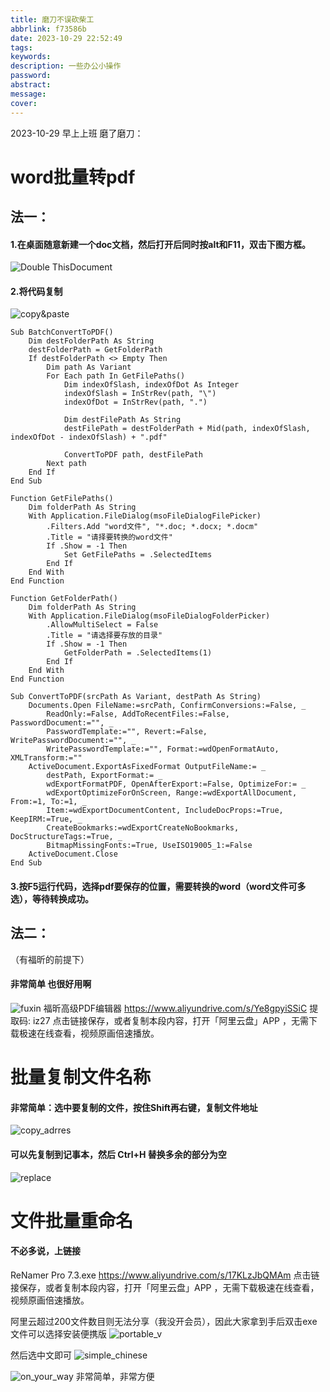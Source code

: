 ```yaml
---
title: 磨刀不误砍柴工
abbrlink: f73586b
date: 2023-10-29 22:52:49
tags:
keywords:
description: 一些办公小操作
password:
abstract:
message:
cover:
---
```


2023-10-29 早上上班 磨了磨刀：
# word批量转pdf
## 法一：
#### 1.在桌面随意新建一个doc文档，然后打开后同时按alt和F11，双击下图方框。
![Double ThisDocument](https://raw.githubusercontent.com/wild-civil/typora_img/main/%E7%A3%A8%E5%88%80%E4%B8%8D%E8%AF%AF%E7%A0%8D%E6%9F%B4%E5%B7%A5/202310301033846.png)
#### 2.将代码复制
![copy&paste](https://raw.githubusercontent.com/wild-civil/typora_img/main/%E7%A3%A8%E5%88%80%E4%B8%8D%E8%AF%AF%E7%A0%8D%E6%9F%B4%E5%B7%A5/202310301033052.png)
```text
Sub BatchConvertToPDF()
    Dim destFolderPath As String
    destFolderPath = GetFolderPath
    If destFolderPath <> Empty Then
        Dim path As Variant
        For Each path In GetFilePaths()
            Dim indexOfSlash, indexOfDot As Integer
            indexOfSlash = InStrRev(path, "\")
            indexOfDot = InStrRev(path, ".")
             
            Dim destFilePath As String
            destFilePath = destFolderPath + Mid(path, indexOfSlash, indexOfDot - indexOfSlash) + ".pdf"
             
            ConvertToPDF path, destFilePath
        Next path
    End If
End Sub
 
Function GetFilePaths()
    Dim folderPath As String
    With Application.FileDialog(msoFileDialogFilePicker)
        .Filters.Add "word文件", "*.doc; *.docx; *.docm"
        .Title = "请择要转换的word文件"
        If .Show = -1 Then
            Set GetFilePaths = .SelectedItems
        End If
    End With
End Function
 
Function GetFolderPath()
    Dim folderPath As String
    With Application.FileDialog(msoFileDialogFolderPicker)
        .AllowMultiSelect = False
        .Title = "请选择要存放的目录"
        If .Show = -1 Then
            GetFolderPath = .SelectedItems(1)
        End If
    End With
End Function
 
Sub ConvertToPDF(srcPath As Variant, destPath As String)
    Documents.Open FileName:=srcPath, ConfirmConversions:=False, _
        ReadOnly:=False, AddToRecentFiles:=False, PasswordDocument:="", _
        PasswordTemplate:="", Revert:=False, WritePasswordDocument:="", _
        WritePasswordTemplate:="", Format:=wdOpenFormatAuto, XMLTransform:=""
    ActiveDocument.ExportAsFixedFormat OutputFileName:= _
        destPath, ExportFormat:= _
        wdExportFormatPDF, OpenAfterExport:=False, OptimizeFor:= _
        wdExportOptimizeForOnScreen, Range:=wdExportAllDocument, From:=1, To:=1, _
        Item:=wdExportDocumentContent, IncludeDocProps:=True, KeepIRM:=True, _
        CreateBookmarks:=wdExportCreateNoBookmarks, DocStructureTags:=True, _
        BitmapMissingFonts:=True, UseISO19005_1:=False
    ActiveDocument.Close
End Sub
```
#### 3.按F5运行代码，选择pdf要保存的位置，需要转换的word（word文件可多选），等待转换成功。

## 法二：
（有福昕的前提下）
#### 非常简单 也很好用啊
![fuxin](https://raw.githubusercontent.com/wild-civil/typora_img/main/%E7%A3%A8%E5%88%80%E4%B8%8D%E8%AF%AF%E7%A0%8D%E6%9F%B4%E5%B7%A5/202310301033987.png)
福昕高级PDF编辑器 https://www.aliyundrive.com/s/Ye8gpyiSSiC 提取码: iz27 点击链接保存，或者复制本段内容，打开「阿里云盘」APP ，无需下载极速在线查看，视频原画倍速播放。

# 批量复制文件名称

#### 非常简单：选中要复制的文件，按住Shift再右键，复制文件地址
![copy_adrres](https://raw.githubusercontent.com/wild-civil/typora_img/main/%E7%A3%A8%E5%88%80%E4%B8%8D%E8%AF%AF%E7%A0%8D%E6%9F%B4%E5%B7%A5/202310301033572.png)
#### 可以先复制到记事本，然后 Ctrl+H 替换多余的部分为空
![replace](https://raw.githubusercontent.com/wild-civil/typora_img/main/%E7%A3%A8%E5%88%80%E4%B8%8D%E8%AF%AF%E7%A0%8D%E6%9F%B4%E5%B7%A5/202310301033924.png)


# 文件批量重命名
#### 不必多说，上链接

ReNamer Pro 7.3.exe https://www.aliyundrive.com/s/17KLzJbQMAm 点击链接保存，或者复制本段内容，打开「阿里云盘」APP ，无需下载极速在线查看，视频原画倍速播放。

阿里云超过200文件数目则无法分享（我没开会员），因此大家拿到手后双击exe文件可以选择安装便携版
![portable_v](https://raw.githubusercontent.com/wild-civil/typora_img/main/%E7%A3%A8%E5%88%80%E4%B8%8D%E8%AF%AF%E7%A0%8D%E6%9F%B4%E5%B7%A5/202310301033157.png)

然后选中文即可
![simple_chinese](https://raw.githubusercontent.com/wild-civil/typora_img/main/%E7%A3%A8%E5%88%80%E4%B8%8D%E8%AF%AF%E7%A0%8D%E6%9F%B4%E5%B7%A5/202310301033412.png)

![on_your_way](https://raw.githubusercontent.com/wild-civil/typora_img/main/%E7%A3%A8%E5%88%80%E4%B8%8D%E8%AF%AF%E7%A0%8D%E6%9F%B4%E5%B7%A5/202310301035291.png)
非常简单，非常方便
